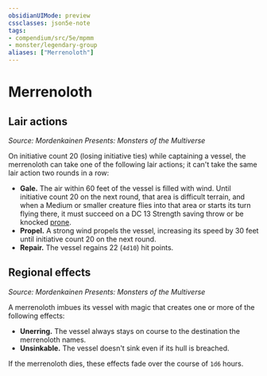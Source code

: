 ```yaml
---
obsidianUIMode: preview
cssclasses: json5e-note
tags:
- compendium/src/5e/mpmm
- monster/legendary-group
aliases: ["Merrenoloth"]
---
```

# Merrenoloth

## Lair actions
_Source: Mordenkainen Presents: Monsters of the Multiverse_

On initiative count 20 (losing initiative ties) while captaining a vessel, the merrenoloth can take one of the following lair actions; it can't take the same lair action two rounds in a row:

- **Gale.** The air within 60 feet of the vessel is filled with wind. Until initiative count 20 on the next round, that area is difficult terrain, and when a Medium or smaller creature flies into that area or starts its turn flying there, it must succeed on a DC 13 Strength saving throw or be knocked [prone](5E2014官方资源/规则/conditions.md#prone).  
- **Propel.** A strong wind propels the vessel, increasing its speed by 30 feet until initiative count 20 on the next round.  
- **Repair.** The vessel regains 22 (`4d10`) hit points.  

## Regional effects
_Source: Mordenkainen Presents: Monsters of the Multiverse_

A merrenoloth imbues its vessel with magic that creates one or more of the following effects:

- **Unerring.** The vessel always stays on course to the destination the merrenoloth names.  
- **Unsinkable.** The vessel doesn't sink even if its hull is breached.  

If the merrenoloth dies, these effects fade over the course of `1d6` hours.